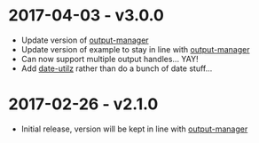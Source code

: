 # 2017-04-03 - v3.0.0
- Update version of [output-manager](https://www.npmjs.com/package/output-manager)
- Update version of example to stay in line with [output-manager](https://www.npmjs.com/package/output-manager)
- Can now support multiple output handles... YAY!
- Add [date-utilz](https://www.npmjs.com/package/date-utilz) rather than do a bunch of date stuff...

# 2017-02-26 - v2.1.0
- Initial release, version will be kept in line with [output-manager](https://www.npmjs.com/package/output-manager)
